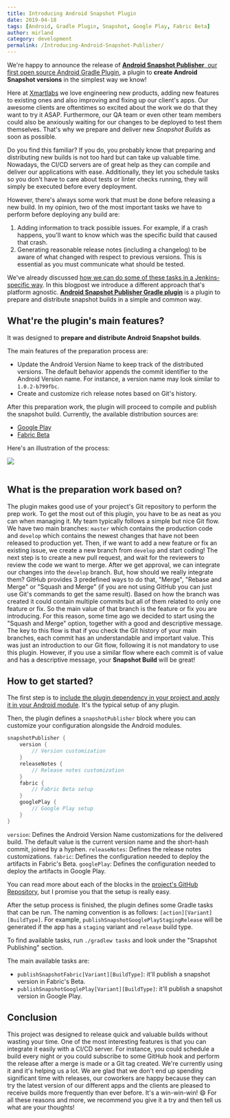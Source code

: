 ```yaml
---
title: Introducing Android Snapshot Plugin
date: 2019-04-18
tags: [Android, Gradle Plugin, Snapshot, Google Play, Fabric Beta]
author: mirland
category: development
permalink: /Introducing-Android-Snapshot-Publisher/
---
```


We're happy to announce the release of [**Android Snapshot Publisher**, our first open source Android Gradle Plugin](https://github.com/xmartlabs/android-snapshot-publisher), a plugin to **create Android Snapshot versions** in the simplest way we know!

Here at [Xmartlabs](https://xmartlabs.com/) we love engineering new products, adding new features to existing ones and also improving and fixing up our client's apps.
Our awesome clients are oftentimes so excited about the work we do that they want to try it ASAP.
Furthermore, our QA team or even other team members could also be anxiously waiting for our changes to be deployed to test them themselves.
That's why we prepare and deliver new *Snapshot Builds* as soon as possible.

Do you find this familiar? If you do, you probably know that preparing and distributing new builds is not too hard but can take up valuable time.
Nowadays, the CI/CD servers are of great help as they can compile and deliver our applications with ease.
Additionally, they let you schedule tasks so you don't have to care about tests or linter checks running, they will simply be executed before every deployment.

However, there's always some work that must be done before releasing a new build.
In my opinion, two of the most important tasks we have to perform before deploying any build are:
1. Adding information to track possible issues.
For example, if a crash happens, you'll want to know which was the specific build that caused that crash.
1. Generating reasonable release notes (including a changelog) to be aware of what changed with respect to previous versions.
This is essential as you must communicate what should be tested.

We've already discussed [how we can do some of these tasks in a Jenkins-specific way](/2017/10/02/Release-Snapshot-Versions-In-Jenkins/).
In this blogpost we introduce a different approach that's platform agnostic.
[**Android Snapshot Publisher Gradle plugin**](https://github.com/xmartlabs/android-snapshot-publisher) is a plugin to prepare and distribute snapshot builds in a simple and common way.

## What're the plugin's main features?

It was designed to **prepare and distribute Android Snapshot builds**.

The main features of the preparation process are:
- Update the Android Version Name to keep track of the distributed versions.
The default behavior appends the commit identifier to the Android Version name. For instance, a version name may look similar to `1.0.2-b799fbc`.
- Create and customize rich release notes based on Git's history.

After this preparation work, the plugin will proceed to compile and publish the snapshot build.
Currently, the available distribution sources are:
- [Google Play](https://play.google.com/apps/publish)
- [Fabric Beta](https://docs.fabric.io/android/beta/overview.html)


Here's an illustration of the process:
<div class="separator" style={{ textAlign: 'center', clear:'both' }}>
    <img  border="0" src="/images/android-snapshot-plugin/snapshot-sample.png" />
</div>
<br/>


## What is the preparation work based on?

The plugin makes good use of your project's Git repository to perform the prep work.
To get the most out of this plugin, you have to be as neat as you can when managing it.
My team typically follows a simple but nice Git flow.
We have two main branches: `master` which contains the production code and `develop` which contains the newest changes that have not been released to production yet.
Then, if we want to add a new feature or fix an existing issue, we create a new branch from `develop` and start coding!
The next step is to create a new pull request, and wait for the reviewers to review the code we want to merge.
After we get approval, we can integrate our changes into the `develop` branch. But, how should we really integrate them?
GitHub provides 3 predefined ways to do that, "Merge", "Rebase and Merge" or "Squash and Merge" (if you are not using GitHub you can just use Git's commands to get the same result).
Based on how the branch was created it could contain multiple commits but all of them related to only one feature or fix.
So the main value of that branch is the feature or fix you are introducing.
For this reason, some time ago we decided to start using the "Squash and Merge" option, together with a good and descriptive message.
The key to this flow is that if you check the Git history of your main branches, each commit has an understandable and important value.
This was just an introduction to our Git flow, following it is not mandatory to use this plugin.
However, if you use a similar flow where each commit is of value and has a descriptive message, your **Snapshot Build** will be great!

## How to get started?

The first step is to [include the plugin dependency in your project and apply it in your Android module](https://github.com/xmartlabs/android-snapshot-publisher#installation). It's the typical setup of any plugin.

Then, the plugin defines a `snapshotPublisher` block where you can customize your configuration alongside the Android modules.

```groovy
snapshotPublisher {
    version {
        // Version customization
    }
    releaseNotes {
        // Release notes customization
    }
    fabric {
        // Fabric Beta setup
    }
    googlePlay {
        // Google Play setup
    }
}
```

`version`: Defines the Android Version Name customizations for the delivered build.
The default value is the current version name and the short-hash commit, joined by a hyphen.
`releaseNotes`: Defines the release notes customizations.
`fabric`: Defines the configuration needed to deploy the artifacts in Fabric's Beta.
`googlePlay`: Defines the configuration needed to deploy the artifacts in Google Play.

You can read more about each of the blocks in the [project's GitHub Repository](https://github.com/xmartlabs/android-snapshot-publisher#setup), but I promise you that the setup is really easy.

After the setup process is finished, the plugin defines some Gradle tasks that can be run.
The naming convention is as follows: `[action][Variant][BuildType]`.
For example, `publishSnapshotGooglePlayStagingRelease` will be generated if the app has a `staging` variant and `release` build type.

To find available tasks, run `./gradlew tasks` and look under the "Snapshot Publishing" section.

The main available tasks are:

- `publishSnapshotFabric[Variant][BuildType]`: it'll publish a snapshot version in Fabric's Beta.
- `publishSnapshotGooglePlay[Variant][BuildType]`: it'll publish a snapshot version in Google Play.

## Conclusion

This project was designed to release quick and valuable builds without wasting your time.
One of the most interesting features is that you can integrate it easily with a CI/CD server.
For instance, you could schedule a build every night or you could subscribe to some GitHub hook and perform the release after a merge is made or a Git tag created.
We're currently using it and it's helping us a lot.
We are glad that we don't end up spending significant time with releases, our coworkers are happy because they can try the latest version of our different apps and the clients are pleased to receive builds more frequently than ever before. It's a win-win-win! 😄
For all these reasons and more, we recommend you give it a try and then tell us what are your thoughts!
